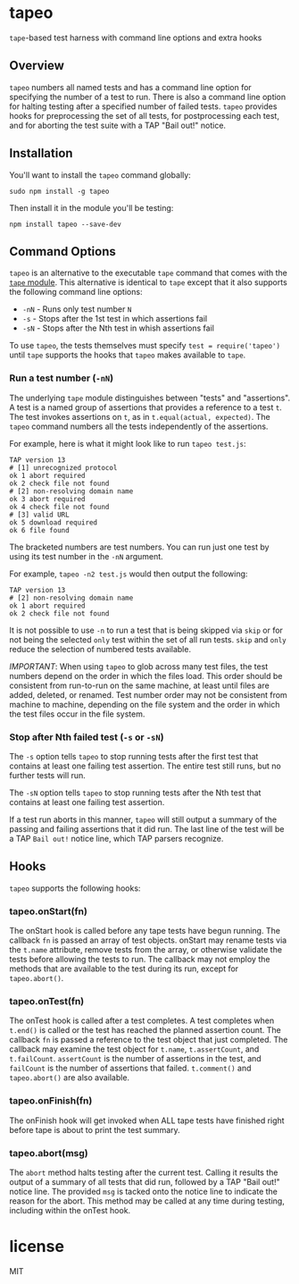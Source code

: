 # tapeo

`tape`-based test harness with command line options and extra hooks

## Overview

`tapeo` numbers all named tests and has a command line option for specifying the number of a test to run. There is also a command line option for halting testing after a specified number of failed tests. `tapeo` provides hooks for preprocessing the set of all tests, for postprocessing each test, and for aborting the test suite with a TAP "Bail out!" notice. 

## Installation

You'll want to install the `tapeo` command globally:

```
sudo npm install -g tapeo
```

Then install it in the module you'll be testing:

```
npm install tapeo --save-dev
```

## Command Options

`tapeo` is an alternative to the executable `tape` command that comes with the [`tape` module](https://github.com/substack/tape). This alternative is identical to `tape` except that it also supports the following command line options:

- `-nN` - Runs only test number `N`
- `-s` - Stops after the 1st test in which assertions fail
- `-sN` - Stops after the Nth test in whish assertions fail

To use `tapeo`, the tests themselves must specify `test = require('tapeo')` until `tape` supports the hooks that `tapeo` makes available to `tape`.

### Run a test number (`-nN`)

The underlying `tape` module distinguishes between "tests" and "assertions". A test is a named group of assertions that provides a reference to a test `t`. The test invokes assertions on `t`, as in `t.equal(actual, expected)`. The `tapeo` command numbers all the tests independently of the assertions.

For example, here is what it might look like to run `tapeo test.js`:

```
TAP version 13
# [1] unrecognized protocol
ok 1 abort required
ok 2 check file not found
# [2] non-resolving domain name
ok 3 abort required
ok 4 check file not found
# [3] valid URL
ok 5 download required
ok 6 file found
```

The bracketed numbers are test numbers. You can run just one test by using its test number in the `-nN` argument.

For example, `tapeo -n2 test.js` would then output the following:

```
TAP version 13
# [2] non-resolving domain name
ok 1 abort required
ok 2 check file not found
```

It is not possible to use `-n` to run a test that is being skipped via `skip` or for not being the selected `only` test within the set of all run tests. `skip` and `only` reduce the selection of numbered tests available.

*IMPORTANT*: When using `tapeo` to glob across many test files, the test numbers depend on the order in which the files load. This order should be consistent from run-to-run on the same machine, at least until files are added, deleted, or renamed. Test number order may not be consistent from machine to machine, depending on the file system and the order in which the test files occur in the file system.

### Stop after Nth failed test (`-s` or `-sN`)

The `-s` option tells `tapeo` to stop running tests after the first test that contains at least one failing test assertion. The entire test still runs, but no further tests will run.

The `-sN` option tells `tapeo` to stop running tests after the Nth test that contains at least one failing test assertion.

If a test run aborts in this manner, `tapeo` will still output a summary of the passing and failing assertions that it did run. The last line of the test will be a TAP `Bail out!` notice line, which TAP parsers recognize.

## Hooks

`tapeo` supports the following hooks:

### tapeo.onStart(fn)

The onStart hook is called before any tape tests have begun running. The callback `fn` is passed an array of test objects. onStart may rename tests via the `t.name` attribute, remove tests from the array, or otherwise validate the tests before allowing the tests to run. The callback may not employ the methods that are available to the test during its run, except for `tapeo.abort()`.

### tapeo.onTest(fn)

The onTest hook is called after a test completes. A test completes when `t.end()` is called or the test has reached the planned assertion count. The callback `fn` is passed a reference to the test object that just completed. The callback may examine the test object for `t.name`, `t.assertCount`, and `t.failCount`. `assertCount` is the number of assertions in the test, and `failCount` is the number of assertions that failed. `t.comment()` and `tapeo.abort()` are also available.

### tapeo.onFinish(fn)

The onFinish hook will get invoked when ALL tape tests have finished
right before tape is about to print the test summary.

### tapeo.abort(msg)

The `abort` method halts testing after the current test. Calling it results the output of a summary of all tests that did run, followed by a TAP "Bail out!" notice line. The provided `msg` is tacked onto the notice line to indicate the reason for the abort. This method may be called at any time during testing, including within the onTest hook.

# license

MIT
